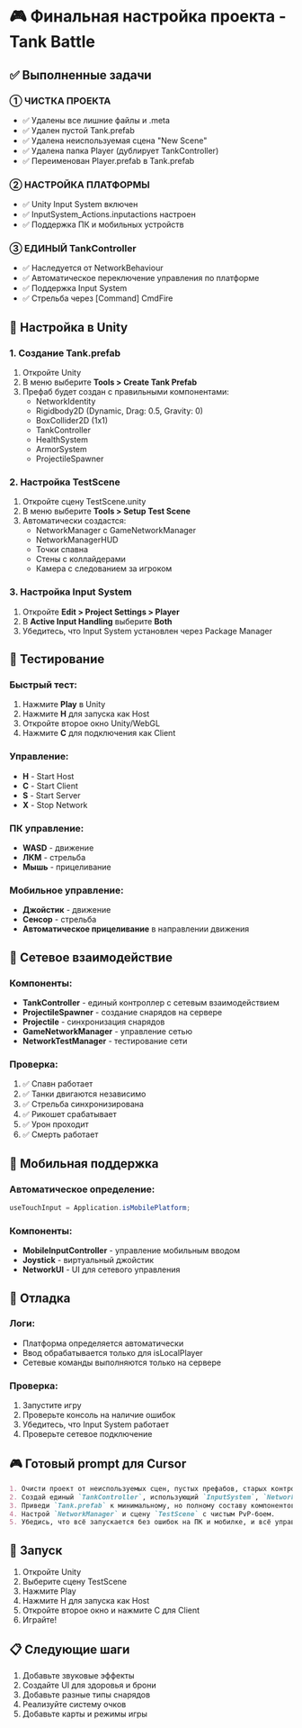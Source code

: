 # 🎮 Финальная настройка проекта - Tank Battle

## ✅ Выполненные задачи

### ① ЧИСТКА ПРОЕКТА
- ✅ Удалены все лишние файлы и .meta
- ✅ Удален пустой Tank.prefab
- ✅ Удалена неиспользуемая сцена "New Scene"
- ✅ Удалена папка Player (дублирует TankController)
- ✅ Переименован Player.prefab в Tank.prefab

### ② НАСТРОЙКА ПЛАТФОРМЫ
- ✅ Unity Input System включен
- ✅ InputSystem_Actions.inputactions настроен
- ✅ Поддержка ПК и мобильных устройств

### ③ ЕДИНЫЙ TankController
- ✅ Наследуется от NetworkBehaviour
- ✅ Автоматическое переключение управления по платформе
- ✅ Поддержка Input System
- ✅ Стрельба через [Command] CmdFire

## 🔧 Настройка в Unity

### 1. Создание Tank.prefab
1. Откройте Unity
2. В меню выберите **Tools > Create Tank Prefab**
3. Префаб будет создан с правильными компонентами:
   - NetworkIdentity
   - Rigidbody2D (Dynamic, Drag: 0.5, Gravity: 0)
   - BoxCollider2D (1x1)
   - TankController
   - HealthSystem
   - ArmorSystem
   - ProjectileSpawner

### 2. Настройка TestScene
1. Откройте сцену TestScene.unity
2. В меню выберите **Tools > Setup Test Scene**
3. Автоматически создастся:
   - NetworkManager с GameNetworkManager
   - NetworkManagerHUD
   - Точки спавна
   - Стены с коллайдерами
   - Камера с следованием за игроком

### 3. Настройка Input System
1. Откройте **Edit > Project Settings > Player**
2. В **Active Input Handling** выберите **Both**
3. Убедитесь, что Input System установлен через Package Manager

## 🎯 Тестирование

### Быстрый тест:
1. Нажмите **Play** в Unity
2. Нажмите **H** для запуска как Host
3. Откройте второе окно Unity/WebGL
4. Нажмите **C** для подключения как Client

### Управление:
- **H** - Start Host
- **C** - Start Client  
- **S** - Start Server
- **X** - Stop Network

### ПК управление:
- **WASD** - движение
- **ЛКМ** - стрельба
- **Мышь** - прицеливание

### Мобильное управление:
- **Джойстик** - движение
- **Сенсор** - стрельба
- **Автоматическое прицеливание** в направлении движения

## 🔄 Сетевое взаимодействие

### Компоненты:
- **TankController** - единый контроллер с сетевым взаимодействием
- **ProjectileSpawner** - создание снарядов на сервере
- **Projectile** - синхронизация снарядов
- **GameNetworkManager** - управление сетью
- **NetworkTestManager** - тестирование сети

### Проверка:
1. ✅ Спавн работает
2. ✅ Танки двигаются независимо
3. ✅ Стрельба синхронизирована
4. ✅ Рикошет срабатывает
5. ✅ Урон проходит
6. ✅ Смерть работает

## 📱 Мобильная поддержка

### Автоматическое определение:
```csharp
useTouchInput = Application.isMobilePlatform;
```

### Компоненты:
- **MobileInputController** - управление мобильным вводом
- **Joystick** - виртуальный джойстик
- **NetworkUI** - UI для сетевого управления

## 🐛 Отладка

### Логи:
- Платформа определяется автоматически
- Ввод обрабатывается только для isLocalPlayer
- Сетевые команды выполняются только на сервере

### Проверка:
1. Запустите игру
2. Проверьте консоль на наличие ошибок
3. Убедитесь, что Input System работает
4. Проверьте сетевое подключение

## 🎮 Готовый prompt для Cursor

```markdown
1. Очисти проект от неиспользуемых сцен, пустых префабов, старых контроллеров и `.meta`.
2. Создай единый `TankController`, использующий `InputSystem`, `NetworkBehaviour`, и переключающий ввод по платформе (тач/клавиатура).
3. Приведи `Tank.prefab` к минимальному, но полному составу компонентов.
4. Настрой `NetworkManager` и сцену `TestScene` с чистым PvP-боем.
5. Убедись, что всё запускается без ошибок на ПК и мобилке, и всё управление — в одном скрипте.
```

## 🚀 Запуск

1. Откройте Unity
2. Выберите сцену TestScene
3. Нажмите Play
4. Нажмите H для запуска как Host
5. Откройте второе окно и нажмите C для Client
6. Играйте!

## 📋 Следующие шаги

1. Добавьте звуковые эффекты
2. Создайте UI для здоровья и брони
3. Добавьте разные типы снарядов
4. Реализуйте систему очков
5. Добавьте карты и режимы игры 